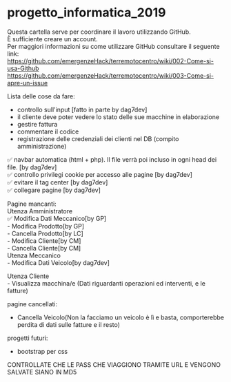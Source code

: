 # progetto_informatica_2019
Questa cartella serve per coordinare il lavoro utilizzando GitHub.  
È sufficiente creare un account.  
Per maggiori informazioni su come utilizzare GitHub consultare il seguente link:  
https://github.com/emergenzeHack/terremotocentro/wiki/002-Come-si-usa-Github  
https://github.com/emergenzeHack/terremotocentro/wiki/003-Come-si-apre-un-issue
  
Lista delle cose da fare:  
  - controllo sull'input  [fatto in parte by dag7dev]
  - il cliente deve poter vedere lo stato delle sue macchine in elaborazione  
  - gestire fattura  
  - commentare il codice  
  - registrazione delle credenziali dei clienti nel DB (compito amministrazione)
 
  ✅ navbar automatica (html + php). Il file verrà poi incluso in ogni head dei file. [by dag7dev]  
  ✅ controllo privilegi cookie per accesso alle pagine [by dag7dev]  
  ✅ evitare il tag center [by dag7dev]  
  ✅ collegare pagine [by dag7dev]  
 
Pagine mancanti:  
  Utenza Amministratore  
    ✅ Modifica Dati Meccanico[by GP]  
    - Modifica Prodotto[by GP]  
    - Cancella Prodotto[by LC]  
    - Modifica Cliente[by CM]  
    - Cancella Cliente[by CM]  
  Utenza Meccanico  
    - Modifica Dati Veicolo[by dag7dev]  
      
  Utenza Cliente  
    - Visualizza macchina/e (Dati riguardanti operazioni ed interventi, e le fatture)  
  
pagine cancellati:  
- Cancella Veicolo(Non la facciamo un veicolo è lì e basta, comporterebbe perdita di dati sulle fatture e il resto)

progetti futuri:  
  - bootstrap per css   

CONTROLLATE CHE LE PASS CHE VIAGGIONO TRAMITE URL E VENGONO SALVATE SIANO IN MD5
